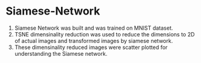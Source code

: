 # Siamese-Network
1. Siamese Network was built and was trained on MNIST dataset.
2. TSNE dimensinality reduction was used to reduce the dimensions to 2D of actual images and transformed images by siamese network.
3. These dimensinality reduced images were scatter plotted for understanding the Siamese network.
